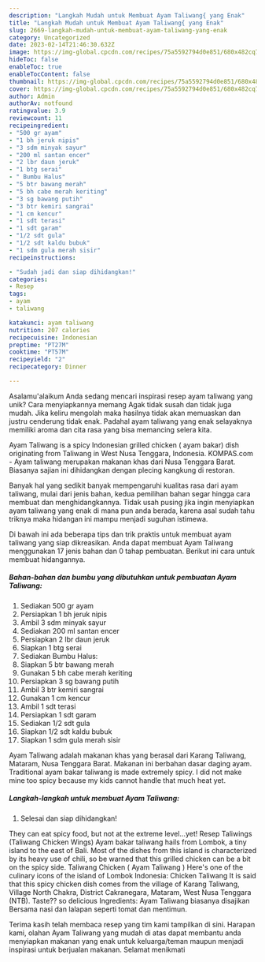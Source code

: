```yaml
---
description: "Langkah Mudah untuk Membuat Ayam Taliwang{ yang Enak"
title: "Langkah Mudah untuk Membuat Ayam Taliwang{ yang Enak"
slug: 2669-langkah-mudah-untuk-membuat-ayam-taliwang-yang-enak
category: Uncategorized
date: 2023-02-14T21:46:30.632Z
image: https://img-global.cpcdn.com/recipes/75a5592794d0e851/680x482cq70/ayam-taliwang-foto-resep-utama.jpg
hideToc: false
enableToc: true
enableTocContent: false
thumbnail: https://img-global.cpcdn.com/recipes/75a5592794d0e851/680x482cq70/ayam-taliwang-foto-resep-utama.jpg
cover: https://img-global.cpcdn.com/recipes/75a5592794d0e851/680x482cq70/ayam-taliwang-foto-resep-utama.jpg
author: Admin
authorAv: notfound
ratingvalue: 3.9
reviewcount: 11
recipeingredient:
- "500 gr ayam"
- "1 bh jeruk nipis"
- "3 sdm minyak sayur"
- "200 ml santan encer"
- "2 lbr daun jeruk"
- "1 btg serai"
- " Bumbu Halus"
- "5 btr bawang merah"
- "5 bh cabe merah keriting"
- "3 sg bawang putih"
- "3 btr kemiri sangrai"
- "1 cm kencur"
- "1 sdt terasi"
- "1 sdt garam"
- "1/2 sdt gula"
- "1/2 sdt kaldu bubuk"
- "1 sdm gula merah sisir"
recipeinstructions:

- "Sudah jadi dan siap dihidangkan!"
categories:
- Resep
tags:
- ayam
- taliwang

katakunci: ayam taliwang 
nutrition: 207 calories
recipecuisine: Indonesian
preptime: "PT27M"
cooktime: "PT57M"
recipeyield: "2"
recipecategory: Dinner

---
```



Asalamu'alaikum Anda sedang mencari inspirasi resep ayam taliwang yang unik? Cara menyiapkannya memang Agak tidak susah dan tidak juga mudah. Jika keliru mengolah maka hasilnya tidak akan memuaskan dan justru cenderung tidak enak. Padahal ayam taliwang yang enak selayaknya memiliki aroma dan cita rasa yang bisa memancing selera kita.


Ayam Taliwang is a spicy Indonesian grilled chicken ( ayam bakar) dish originating from Taliwang in West Nusa Tenggara, Indonesia. KOMPAS.com - Ayam taliwang merupakan makanan khas dari Nusa Tenggara Barat. Biasanya sajian ini dihidangkan dengan plecing kangkung di restoran.

Banyak hal yang sedikit banyak mempengaruhi kualitas rasa dari ayam taliwang, mulai dari jenis bahan, kedua pemilihan bahan segar hingga cara membuat dan menghidangkannya. Tidak usah pusing jika ingin menyiapkan ayam taliwang yang enak di mana pun anda berada, karena asal sudah tahu triknya maka hidangan ini mampu menjadi suguhan istimewa.


Di bawah ini ada beberapa tips dan trik praktis untuk membuat ayam taliwang yang siap dikreasikan. Anda dapat membuat Ayam Taliwang menggunakan 17 jenis bahan dan 0 tahap pembuatan. Berikut ini cara untuk membuat hidangannya.

<!--inarticleads1-->

##### Bahan-bahan dan bumbu yang dibutuhkan untuk pembuatan Ayam Taliwang:

1. Sediakan 500 gr ayam
1. Persiapkan 1 bh jeruk nipis
1. Ambil 3 sdm minyak sayur
1. Sediakan 200 ml santan encer
1. Persiapkan 2 lbr daun jeruk
1. Siapkan 1 btg serai
1. Sediakan  Bumbu Halus:
1. Siapkan 5 btr bawang merah
1. Gunakan 5 bh cabe merah keriting
1. Persiapkan 3 sg bawang putih
1. Ambil 3 btr kemiri sangrai
1. Gunakan 1 cm kencur
1. Ambil 1 sdt terasi
1. Persiapkan 1 sdt garam
1. Sediakan 1/2 sdt gula
1. Siapkan 1/2 sdt kaldu bubuk
1. Siapkan 1 sdm gula merah sisir


Ayam Taliwang adalah makanan khas yang berasal dari Karang Taliwang, Mataram, Nusa Tenggara Barat. Makanan ini berbahan dasar daging ayam. Traditional ayam bakar taliwang is made extremely spicy. I did not make mine too spicy because my kids cannot handle that much heat yet. 

<!--inarticleads2-->

##### Langkah-langkah untuk membuat Ayam Taliwang:


1. Selesai dan siap dihidangkan!

They can eat spicy food, but not at the extreme level…yet! Resep Taliwings (Taliwang Chicken Wings) Ayam bakar taliwang hails from Lombok, a tiny island to the east of Bali. Most of the dishes from this island is characterized by its heavy use of chili, so be warned that this grilled chicken can be a bit on the spicy side. Taliwang Chicken ( Ayam Taliwang ) Here&#39;s one of the culinary icons of the island of Lombok Indonesia: Chicken Taliwang It is said that this spicy chicken dish comes from the village of Karang Taliwang, Village North Chakra, District Cakranegara, Mataram, West Nusa Tenggara (NTB). Taste?? so delicious Ingredients: Ayam Taliwang biasanya disajikan Bersama nasi dan lalapan seperti tomat dan mentimun. 

Terima kasih telah membaca resep yang tim kami tampilkan di sini. Harapan kami, olahan Ayam Taliwang yang mudah di atas dapat membantu anda menyiapkan makanan yang enak untuk keluarga/teman maupun menjadi inspirasi untuk berjualan makanan. Selamat menikmati
